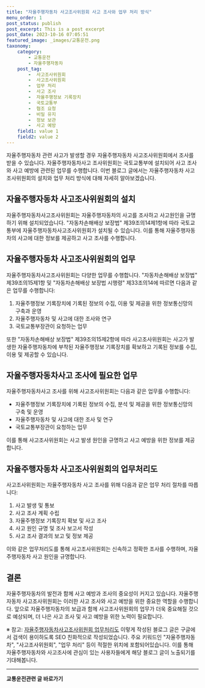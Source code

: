 ```yaml
---
title: "자율주행자동차 사고조사위원회 사고 조사와 업무 처리 방식"
menu_order: 1
post_status: publish
post_excerpt: This is a post excerpt
post_date: 2023-10-16 07:05:51
featured_image: _images/교통운전.png
taxonomy:
    category:
        - 교통운전
        - 자율주행자동차
    post_tag:
        -  사고조사위원회
        -  사고조사위원회
        -  업무 처리
        -  사고 조사
        -  자율주행정보 기록장치
        -  국토교통부
        -  협조 요청
        -  비밀 유지
        -  정보 보관
        -  사고 예방
    field1: value 1
    field2: value 2
---
```




자율주행자동차 관련 사고가 발생할 경우 자율주행자동차 사고조사위원회에서 조사를 받을 수 있습니다. 자율주행자동차사고 조사위원회는 국토교통부에 설치되어 사고 조사와 사고 예방에 관련된 업무를 수행합니다. 이번 블로그 글에서는 자율주행자동차 사고조사위원회의 설치와 업무 처리 방식에 대해 자세히 알아보겠습니다.

## 자율주행자동차 사고조사위원회의 설치

자율주행자동차사고조사위원회는 자율주행자동차의 사고를 조사하고 사고원인을 규명하기 위해 설치되었습니다. "자동차손해배상 보장법" 제39조의14제1항에 따라 국토교통부에 자율주행자동차사고조사위원회가 설치될 수 있습니다. 이를 통해 자율주행자동차의 사고에 대한 정보를 제공하고 사고 조사를 수행합니다.

## 자율주행자동차 사고조사위원회의 업무

자율주행자동차사고조사위원회는 다양한 업무를 수행합니다. "자동차손해배상 보장법" 제39조의15제1항 및 "자동차손해배상 보장법 시행령" 제33조의14에 따르면 다음과 같은 업무를 수행합니다:

1. 자율주행정보 기록장치에 기록된 정보의 수집, 이용 및 제공을 위한 정보통신망의 구축과 운영
2. 자율주행자동차 및 사고에 대한 조사와 연구
3. 국토교통부장관이 요청하는 업무

또한 "자동차손해배상 보장법" 제39조의15제2항에 따라 사고조사위원회는 사고가 발생한 자율주행자동차에 부착된 자율주행정보 기록장치를 확보하고 기록된 정보를 수집, 이용 및 제공할 수 있습니다.

## 자율주행자동차사고 조사에 필요한 업무

자율주행자동차사고 조사를 위해 사고조사위원회는 다음과 같은 업무를 수행합니다:

- 자율주행정보 기록장치에 기록된 정보의 수집, 분석 및 제공을 위한 정보통신망의 구축 및 운영
- 자율주행자동차 및 사고에 대한 조사 및 연구
- 국토교통부장관이 요청하는 업무

이를 통해 사고조사위원회는 사고 발생 원인을 규명하고 사고 예방을 위한 정보를 제공합니다.

## 자율주행자동차 사고조사위원회의 업무처리도


사고조사위원회는 자율주행자동차 사고 조사를 위해 다음과 같은 업무 처리 절차를 따릅니다:

1. 사고 발생 및 통보
2. 사고 조사 계획 수립
3. 자율주행정보 기록장치 확보 및 사고 조사
4. 사고 원인 규명 및 조사 보고서 작성
5. 사고 조사 결과의 보고 및 정보 제공

이와 같은 업무처리도를 통해 사고조사위원회는 신속하고 정확한 조사를 수행하며, 자율주행자동차 사고 원인을 규명합니다.

## 결론

자율주행자동차의 발전과 함께 사고 예방과 조사의 중요성이 커지고 있습니다. 자율주행자동차 사고조사위원회는 이러한 사고 조사와 사고 예방을 위한 중요한 역할을 수행합니다. 앞으로 자율주행자동차의 보급과 함께 사고조사위원회의 업무가 더욱 중요해질 것으로 예상되며, 더 나은 사고 조사 및 사고 예방을 위한 노력이 필요합니다.

※ 참고: [자율주행자동차사고조사위원회 업무처리도](http://www.molit.go.kr/USR/NEWS/m_71/dtl.jsp?id=95084399)
이렇게 작성된 블로그 글은 구글에서 검색이 용이하도록 SEO 친화적으로 작성되었습니다. 주요 키워드인 "자율주행자동차", "사고조사위원회", "업무 처리" 등이 적절한 위치에 포함되어있습니다. 이를 통해 자율주행자동차와 사고조사에 관심이 있는 사용자들에게 해당 블로그 글이 노출되기를 기대해봅니다.


<!-- wp:separator -->
<hr class="wp-block-separator has-alpha-channel-opacity"/>
<!-- /wp:separator -->
<!-- wp:group {"backgroundColor":"base","layout":{"type":"constrained"}} -->
<div class="wp-block-group has-base-background-color has-background"><!-- wp:paragraph {"align":"center","fontSize":"large"} -->
<p class="has-text-align-center has-large-font-size"><strong>교통운전관련 글 바로가기</strong></p>
<!-- /wp:paragraph -->


<!-- wp:latest-posts{"categories": [{"id": 1440, "count": 19, "description": "", "link": "https://uknowlaw.com/category/%ea%b5%90%ed%86%b5%ec%9a%b4%ec%a0%84/", "name": "교통운전", "slug": "교통운전", "taxonomy": "category", "parent": 0, "meta": [],"_links":{"self":[{"href":"https://uknowlaw.com/wp-
json/wp/v2/categories/1440"}],"collection":[{"href":"https://uknowlaw.com/wp-json/wp/v2/categories"}],"about":[{"href":"https://uknowlaw.com/wp-
json/wp/v2/taxonomies/category"}],"wp:post_type":[{"href":"https://uknowlaw.com/wp-json/wp/v2/posts?categories=
1440"}],"curies":[{"name":"wp","href":"https://api.w.org/{rel}","templated":true}]}}],"postsToShow":100,"excerptLength":28,"postLayout":"grid","columns":2,"featuredImageAlign":"left","featuredImageSizeSlug":"large","fontSize":"medium"} /-->
</div>
<!-- /wp:group -->
    